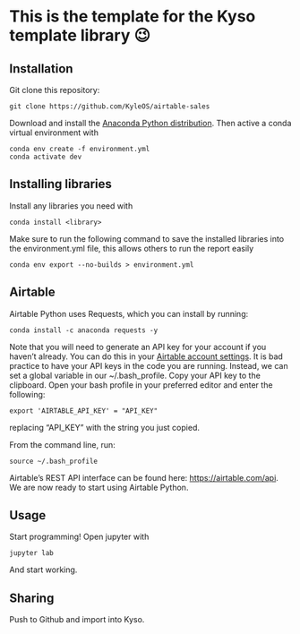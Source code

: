 # This is the template for the Kyso template library 😉

## Installation

Git clone this repository:

```
git clone https://github.com/KyleOS/airtable-sales
```

Download and install the [Anaconda Python distribution](https://www.anaconda.com/distribution/).
Then active a conda virtual environment with

```
conda env create -f environment.yml
conda activate dev
```

## Installing libraries

Install any libraries you need with

```
conda install <library>
```

Make sure to run the following command to save the installed libraries into the environment.yml file,
this allows others to run the report easily

```
conda env export --no-builds > environment.yml
```

## Airtable

Airtable Python uses Requests, which you can install by running:

```
conda install -c anaconda requests -y
```

Note that you will need to generate an API key for your account if you haven’t already. You can do this in your [Airtable account settings](https://airtable.com/account).
It is bad practice to have your API keys in the code you are running. Instead, we can set a global variable in our ~/.bash_profile. Copy your API key to the clipboard. Open your bash profile in your preferred editor and enter the following:

```
export 'AIRTABLE_API_KEY' = "API_KEY"
```

replacing “API_KEY” with the string you just copied.

From the command line, run:

```
source ~/.bash_profile
```

Airtable’s REST API interface can be found here: https://airtable.com/api. We are now ready to start using Airtable Python.


## Usage

Start programming! Open jupyter with

```
jupyter lab
```

And start working.

## Sharing

Push to Github and import into Kyso.